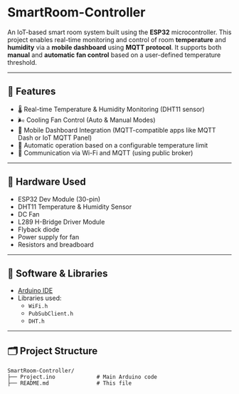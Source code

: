 # SmartRoom-Controller

An IoT-based smart room system built using the **ESP32** microcontroller. This project enables real-time monitoring and control of room **temperature** and **humidity** via a **mobile dashboard** using **MQTT protocol**. It supports both **manual** and **automatic fan control** based on a user-defined temperature threshold.

---

## 🚀 Features

- 🌡️ Real-time Temperature & Humidity Monitoring (DHT11 sensor)
- 🌬️ Cooling Fan Control (Auto & Manual Modes)
- 📲 Mobile Dashboard Integration (MQTT-compatible apps like MQTT Dash or IoT MQTT Panel)
- 🔁 Automatic operation based on a configurable temperature limit
- 📡 Communication via Wi-Fi and MQTT (using public broker)

---

## 🧰 Hardware Used

- ESP32 Dev Module (30-pin)
- DHT11 Temperature & Humidity Sensor
- DC Fan
- L289 H-Bridge Driver Module
- Flyback diode
- Power supply for fan
- Resistors and breadboard

---

## 🧪 Software & Libraries

- [Arduino IDE](https://www.arduino.cc/en/software)
- Libraries used:
  - `WiFi.h`
  - `PubSubClient.h`
  - `DHT.h`

---

## 🗂️ Project Structure

```plaintext
SmartRoom-Controller/
├── Project.ino             # Main Arduino code
├── README.md               # This file
